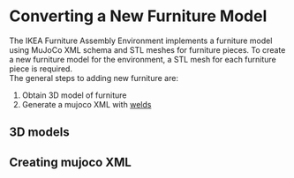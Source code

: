 # Converting a New Furniture Model

The IKEA Furniture Assembly Environment implements a furniture model using MuJoCo XML schema and STL meshes for furniture pieces.
To create a new furniture model for the environment, a STL mesh for each furniture piece is required.  
The general steps to adding new furniture are:
1. Obtain 3D model of furniture
1. Generate a mujoco XML with [welds](furniture_details.md#Connectors-Welding)    

## 3D models

## Creating mujoco XML


